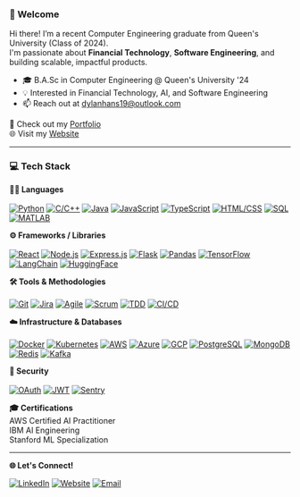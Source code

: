 ### 👋 Welcome
Hi there! I’m a recent Computer Engineering graduate from Queen's University (Class of 2024).  
I'm passionate about **Financial Technology**, **Software Engineering**, and building scalable, impactful products.

- 🎓 B.A.Sc in Computer Engineering @ Queen's University '24  
- 💡 Interested in Financial Technology, AI, and Software Engineering
- 📫 Reach out at dylanhans19@outlook.com  

🔗 Check out my [Portfolio](https://github.com/dylanhans?tab=repositories)  
🌐 Visit my [Website](https://dylanhans.com)

---

### 💻 Tech Stack


**🧑‍💻 Languages** <br>  
[![Python](https://img.shields.io/badge/Python-3776AB?logo=python&logoColor=fff)](#) 
[![C/C++](https://img.shields.io/badge/C%2FC++-00599C?logo=c%2B%2B&logoColor=white)](#) 
[![Java](https://img.shields.io/badge/Java-%23ED8B00.svg?logo=openjdk&logoColor=white)](#) 
[![JavaScript](https://img.shields.io/badge/JavaScript-F7DF1E?logo=javascript&logoColor=000)](#) 
[![TypeScript](https://img.shields.io/badge/TypeScript-3178C6?logo=typescript&logoColor=fff)](#) 
[![HTML/CSS](https://img.shields.io/badge/HTML5-E34F26?logo=html5&logoColor=white)](#) 
[![SQL](https://img.shields.io/badge/SQL-4479A1?logo=postgresql&logoColor=white)](#)  
[![MATLAB](https://img.shields.io/badge/TypeScript-3178C6?logo=typescript&logoColor=fff)](#) 

**⚙️ Frameworks / Libraries** <br>  
[![React](https://img.shields.io/badge/React-20232a?logo=react&logoColor=61DAFB)](#)
[![Node.js](https://img.shields.io/badge/Node.js-43853D?logo=node-dot-js&logoColor=white)](#)
[![Express.js](https://img.shields.io/badge/Express.js-000?logo=express&logoColor=white)](#)
[![Flask](https://img.shields.io/badge/Flask-000?logo=flask&logoColor=white)](#)
[![Pandas](https://img.shields.io/badge/Pandas-150458?logo=pandas&logoColor=white)](#)
[![TensorFlow](https://img.shields.io/badge/TensorFlow-FF6F00?logo=tensorflow&logoColor=white)](#)
[![LangChain](https://img.shields.io/badge/LangChain-121212?logo=chainlink&logoColor=white)](#)
[![HuggingFace](https://img.shields.io/badge/Hugging%20Face-FFD21E?logo=huggingface&logoColor=000)](#)  

**🛠️ Tools & Methodologies** <br>  
[![Git](https://img.shields.io/badge/Git-F05032?logo=git&logoColor=white)](#)
[![Jira](https://img.shields.io/badge/Jira-0052CC?logo=jira&logoColor=white)](#)
[![Agile](https://img.shields.io/badge/Agile-2496ED?logo=scrumalliance&logoColor=white)](#)
[![Scrum](https://img.shields.io/badge/Scrum-6DB33F?logo=scrumalliance&logoColor=white)](#)
[![TDD](https://img.shields.io/badge/TDD-FF4081?logo=pytest&logoColor=white)](#)
[![CI/CD](https://img.shields.io/badge/CI%2FCD-343434?logo=circleci&logoColor=white)](#)  

**☁️ Infrastructure & Databases** <br>  
[![Docker](https://img.shields.io/badge/Docker-2496ED?logo=docker&logoColor=white)](#)
[![Kubernetes](https://img.shields.io/badge/Kubernetes-326CE5?logo=kubernetes&logoColor=white)](#)
[![AWS](https://img.shields.io/badge/AWS-232F3E?logo=amazonaws&logoColor=white)](#)
[![Azure](https://img.shields.io/badge/Azure-0078D4?logo=microsoftazure&logoColor=white)](#)
[![GCP](https://img.shields.io/badge/GCP-4285F4?logo=googlecloud&logoColor=white)](#)
[![PostgreSQL](https://img.shields.io/badge/PostgreSQL-336791?logo=postgresql&logoColor=white)](#)
[![MongoDB](https://img.shields.io/badge/MongoDB-47A248?logo=mongodb&logoColor=white)](#)
[![Redis](https://img.shields.io/badge/Redis-DC382D?logo=redis&logoColor=white)](#)
[![Kafka](https://img.shields.io/badge/Kafka-231F20?logo=apachekafka&logoColor=white)](#)  

**🔐 Security** <br>  
[![OAuth](https://img.shields.io/badge/OAuth-3C3C3C?logo=openid&logoColor=white)](#)
[![JWT](https://img.shields.io/badge/JWT-000000?logo=jsonwebtokens&logoColor=white)](#)
[![Sentry](https://img.shields.io/badge/Sentry-362D59?logo=sentry&logoColor=white)](#)  

**🎓 Certifications** <br>
AWS Certified AI Practitioner <br>
IBM AI Engineering <br>
Stanford ML Specialization

---

**🌐 Let's Connect!**

[![LinkedIn](https://img.shields.io/badge/LinkedIn-%230077B5.svg?logo=linkedin&logoColor=white)](https://www.linkedin.com/in/dylanhans/) 
[![Website](https://img.shields.io/badge/Portfolio-%230077B5.svg?logo=Website&logoColor=black)](https://dylanhans.com) 
[![Email](https://img.shields.io/badge/Email-%230077B5.svg?logo=gmail&logoColor=white)](mailto:dylanhans19@outlook.com) 


